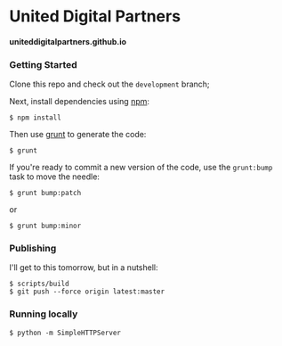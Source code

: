 # United Digital Partners

#### uniteddigitalpartners.github.io

### Getting Started

Clone this repo and check out the `development` branch;

Next, install dependencies using [npm](https://www.npmjs.com):
```
$ npm install
```
Then use [grunt](https://http://gruntjs.com/) to generate the code:
```
$ grunt
```
If you're ready to commit a new version of the code, use the `grunt:bump` task to move the needle:
```
$ grunt bump:patch
```
or
```
$ grunt bump:minor
```


### Publishing

I'll get to this tomorrow, but in a nutshell:
```
$ scripts/build
$ git push --force origin latest:master
```

### Running locally

```
$ python -m SimpleHTTPServer
```

